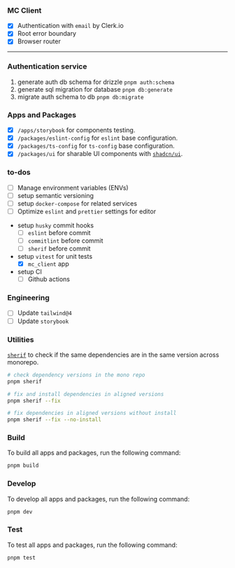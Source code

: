 ### MC Client
- [x] Authentication with `email` by Clerk.io
- [x] Root error boundary
- [x] Browser router

---

### Authentication service

1. generate auth db schema for drizzle `pnpm auth:schema`
2. generate sql migration for database `pnpm db:generate`
3. migrate auth schema to db `pnpm db:migrate`

### Apps and Packages

- [x] `/apps/storybook` for components testing.
- [x] `/packages/eslint-config` for `eslint` base configuration.
- [x] `/packages/ts-config` for `ts-config` base configuration.
- [x] `/packages/ui` for sharable UI components with [`shadcn/ui`](https://ui.shadcn.com/).

### to-dos

- [ ] Manage environment variables (ENVs)
- [ ] setup semantic versioning
- [ ] setup `docker-compose` for related services
- [ ] Optimize `eslint` and `prettier` settings for editor
- setup `husky` commit hooks
  - [ ] `eslint` before commit
  - [ ] `commitlint` before commit
  - [ ] `sherif` before commit
- setup `vitest` for unit tests
  - [x] `mc_client` app
- setup CI
  - [ ] Github actions

### Engineering

- [ ] Update `tailwind@4`
- [ ] Update `storybook`

### Utilities

[`sherif`](https://www.npmjs.com/package/sherif) to check if the same dependencies are in the same version across monorepo.

```bash
# check dependency versions in the mono repo
pnpm sherif

# fix and install dependencies in aligned versions
pnpm sherif --fix

# fix dependencies in aligned versions without install
pnpm sherif --fix --no-install
```

### Build

To build all apps and packages, run the following command:

```bash
pnpm build
```

### Develop

To develop all apps and packages, run the following command:

```bash
pnpm dev
```

### Test

To test all apps and packages, run the following command:

```bash
pnpm test
```
